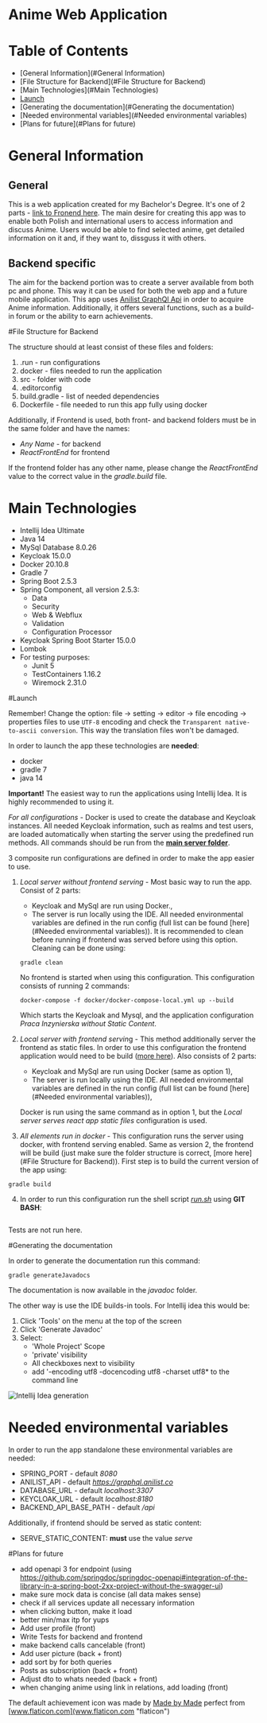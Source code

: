 # Anime Web Application

# Table of Contents

- [General Information](#General Information)
- [File Structure for Backend](#File Structure for Backend)
- [Main Technologies](#Main Technologies)
- [Launch](#Launch)
- [Generating the documentation](#Generating the documentation)
- [Needed environmental variables](#Needed environmental variables)
- [Plans for future](#Plans for future)

# General Information
## General

This is a web application created for my Bachelor's Degree. It's one of 2 parts - [link to Fronend here](https://github.com/TheSausages/Anime_Web_Application-Fronend "FrontEnd").
The main desire for creating this app was to enable both Polish and international users to access information and discuss Anime.
Users would be able to find selected anime, get detailed information on it and, if they want to, dissguss it with others. 

## Backend specific

The aim for the backend portion was to create a server available from both pc and phone.
This way it can be used for both the web app and a future mobile application.
This app uses [Anilist GraphQl Api](https://anilist.gitbook.io/anilist-apiv2-docs/ "Anilist GrapgQl Api") in order to acquire Anime information.
Additionally, it offers several functions, such as a build-in forum or the ability to earn achievements.

#File Structure for Backend

The structure should at least consist of these files and folders:
1) .run - run configurations
2) docker - files needed to run the application
3) src - folder with code
4) .editorconfig
5) build.gradle - list of needed dependencies
6) Dockerfile - file needed to run this app fully using docker

Additionally, if Frontend is used, both front- and backend folders must be in the same folder and have the names:
- *Any Name* - for backend
- *ReactFrontEnd* for frontend

If the frontend folder has any other name, please change the *ReactFrontEnd* value to the correct value in the *gradle.build* file.

# Main Technologies

- Intellij Idea Ultimate 
- Java 14
- MySql Database 8.0.26
- Keycloak 15.0.0
- Docker 20.10.8
- Gradle 7
- Spring Boot 2.5.3
- Spring Component, all version 2.5.3:
  - Data
  - Security
  - Web & Webflux
  - Validation
  - Configuration Processor
- Keycloak Spring Boot Starter 15.0.0
- Lombok
- For testing purposes:
  - Junit 5
  - TestContainers 1.16.2
  - Wiremock 2.31.0

#Launch

Remember! Change the option: file -> setting -> editor -> file encoding -> properties files to use `UTF-8` encoding
and check the `Transparent native-to-ascii conversion`. This way the translation files won't be damaged.

In order to launch the app these technologies are __needed__:
- docker
- gradle 7
- java 14

__Important!__
The easiest way to run the applications using Intellij Idea. It is highly recommended to using it.

*For all configurations* - Docker is used to create the database and Keycloak instances. All needed Keycloak information, such as realms and test users,
are loaded automatically when starting the server using the predefined run methods.
All commands should be run from the __[main server folder](/)__.

3 composite run configurations are defined in order to make the app easier to use.

1) *Local server without frontend serving* - Most basic way to run the app. Consist of 2 parts:
   - Keycloak and MySql are run using Docker.,
   - The server is run locally using the IDE. All needed environmental variables are defined in the run config 
   (full list can be found [here](#Needed environmental variables)). It is recommended to clean before running
     if frontend was served before using this option. Cleaning can be done using:
    ```shell
   gradle clean
    ```
    No frontend is started when using this configuration. This configuration consists of running 2 commands:
    ```shell
   docker-compose -f docker/docker-compose-local.yml up --build
    ```
   Which starts the Keycloak and Mysql, and the application configuration *Praca Inzynierska without Static Content*.


2) *Local server with frontend servin*g - This method additionally server the frontend as static files.
In order to use this configuration the frontend application would need to be build ([more here](/)). Also consists of 2 parts:
    - Keycloak and MySql are run using Docker (same as option 1),
    - The server is run locally using the IDE. All needed environmental variables are defined in the run config
     (full list can be found [here](#Needed environmental variables)),
   
   Docker is run using the same command as in option 1, but the *Local server serves react app static files* configuration is used.


3) *All elements run in docker* - This configuration runs the server using docker, with frontend serving enabled.
Same as version 2, the frontend will be build (just make sure the folder structure is correct, [more here](#File Structure for Backend)). 
First step is to build the current version of the app using:
```shell
gradle build
```
4) In order to run this configuration run the shell script [*run.sh*](/docker/scripts/run.sh) using __GIT BASH__:
```shell

```
Tests are not run here.
   
#Generating the documentation

In order to generate the documentation run this command:
```shell
gradle generateJavadocs
```
The documentation is now available in the *javadoc* folder.

The other way is use the IDE builds-in tools. For Intellij idea this would be:
1) Click 'Tools' on the menu at the top of the screen
2) Click 'Generate Javadoc' 
3) Select:
    - 'Whole Project' Scope
    - 'private' visibility
    - All checkboxes next to visibility
    - add '-encoding utf8 -docencoding utf8 -charset utf8* to the command line

![Intellij Idea generation](pictures/javadoc-generation.png)


# Needed environmental variables

In order to run the app standalone these environmental variables are needed:
- SPRING_PORT - default *8080*
- ANILIST_API - default *https://graphql.anilist.co*
- DATABASE_URL - default *localhost:3307*
- KEYCLOAK_URL - default *localhost:8180*
- BACKEND_API_BASE_PATH - default */api*

Additionally, if frontend should be served as static content:
- SERVE_STATIC_CONTENT: __must__ use the value *serve*


#Plans for future

- add openapi 3 for endpoint (using https://github.com/springdoc/springdoc-openapi#integration-of-the-library-in-a-spring-boot-2xx-project-without-the-swagger-ui)
- make sure mock data is concise (all data makes sense)
- check if all services update all necessary information
- when clicking button, make it load
- better min/max itp for yups
- Add user profile (front)
- Write Tests for backend and frontend
- make backend calls cancelable (front)
- Add user picture (back + front)
- add sort by for both queries
- Posts as subscription (back + front)
- Adjust dto to whats needed (back + front)
- when changing anime using link in relations, add loading (front)

The default achievement icon was made by [Made by Made](https://www.flaticon.com/authors/made-by-made) perfect
from [www.flaticon.com](www.flaticon.com "flaticon")